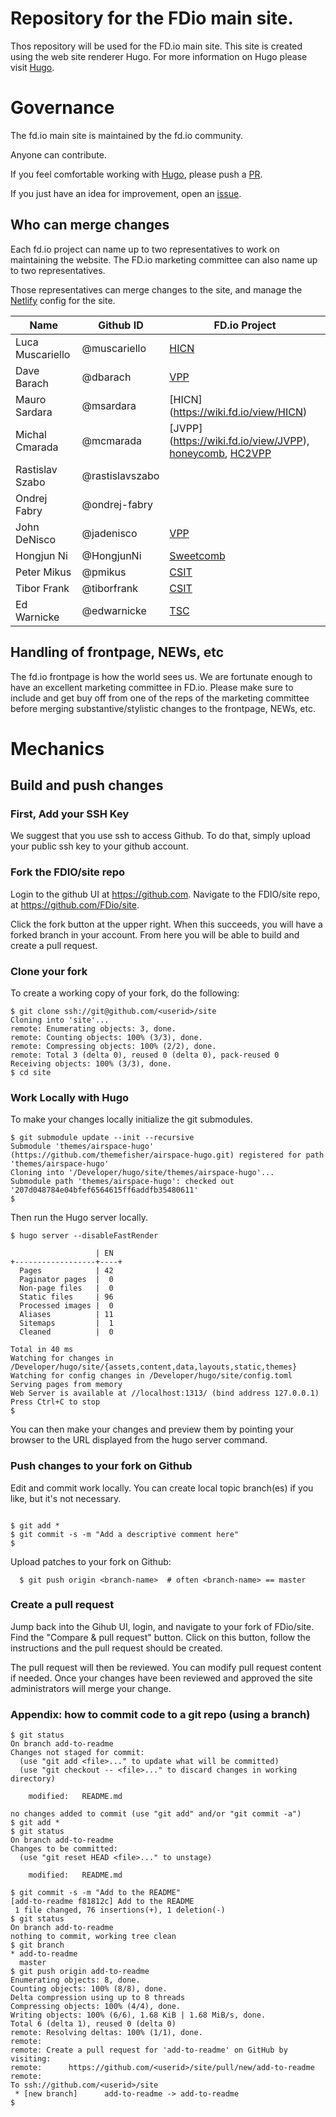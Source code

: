 # Repository for the FDio main site.

Thos repository will be used for the FD.io main site. This site is created
using the web site renderer Hugo. For more information on Hugo please visit
[Hugo](https://gohugo.io).

# Governance

The fd.io main site is maintained by the fd.io community.

Anyone can contribute.

If you feel comfortable working with [Hugo](https://gohugo.io), please push a [PR](https://github.com/FDio/site/pulls).

If you just have an idea for improvement, open an [issue](https://github.com/FDio/site/issues).

## Who can merge changes

Each fd.io project can name up to two representatives to work on maintaining the website.  The FD.io marketing committee can also name up to two representatives.

Those representatives can merge changes to the site, and manage the [Netlify](https://www.netlify.com/) config for the site.

| Name | Github ID | FD.io Project |
| --- | --- | --- |
| Luca Muscariello | @muscariello | [HICN](https://wiki.fd.io/view/HICN) |
| Dave Barach | @dbarach | [VPP](https://wiki.fd.io/view/VPP) |
| Mauro Sardara | @msardara | [HICN] (https://wiki.fd.io/view/HICN) |
| Michal Cmarada | @mcmarada | [JVPP] (https://wiki.fd.io/view/JVPP), [honeycomb](https://wiki.fd.io/view/Honeycomb), [HC2VPP](https://wiki.fd.io/view/Hc2vpp) |
| Rastislav Szabo| @rastislavszabo | |
| Ondrej Fabry | @ondrej-fabry | |
| John DeNisco | @jadenisco | [VPP](https://wiki.fd.io/view/VPP) |
| Hongjun Ni | @HongjunNi | [Sweetcomb](https://wiki.fd.io/view/Sweetcomb) |
| Peter Mikus | @pmikus | [CSIT](https://wiki.fd.io/view/CSIT) |
| Tibor Frank | @tiborfrank | [CSIT](https://wiki.fd.io/view/CSIT) |
| Ed Warnicke | @edwarnicke | [TSC](https://wiki.fd.io/view/TSC) |

## Handling of frontpage, NEWs, etc

The fd.io frontpage is how the world sees us.  We are fortunate enough to have an excellent marketing committee in FD.io.  Please make sure to include and get buy off from one of the reps of the marketing committee before merging substantive/stylistic changes to the frontpage, NEWs, etc.

# Mechanics

## Build and push changes

### First, Add your SSH Key

We suggest that you use ssh to access Github. To do that, simply
upload your public ssh key to your github account.

### Fork the FDIO/site repo

Login to the github UI at https://github.com. Navigate to the
FDIO/site repo, at https://github.com/FDio/site.

Click the fork button at the upper right. When this succeeds, you will
have a forked branch in your account. From here you will be able to
build and create a pull request.

### Clone your fork

To create a working copy of your fork, do the following:

``` console
$ git clone ssh://git@github.com/<userid>/site
Cloning into 'site'...
remote: Enumerating objects: 3, done.
remote: Counting objects: 100% (3/3), done.
remote: Compressing objects: 100% (2/2), done.
remote: Total 3 (delta 0), reused 0 (delta 0), pack-reused 0
Receiving objects: 100% (3/3), done.
$ cd site
```

### Work Locally with Hugo

To make your changes locally initialize the git submodules.

``` console
$ git submodule update --init --recursive
Submodule 'themes/airspace-hugo' (https://github.com/themefisher/airspace-hugo.git) registered for path 'themes/airspace-hugo'
Cloning into '/Developer/hugo/site/themes/airspace-hugo'...
Submodule path 'themes/airspace-hugo': checked out '207d048784e04bfef6564615ff6addfb35480611'
$
```

Then run the Hugo server locally.

``` console
$ hugo server --disableFastRender

                   | EN
+------------------+----+
  Pages            | 42
  Paginator pages  |  0
  Non-page files   |  0
  Static files     | 96
  Processed images |  0
  Aliases          | 11
  Sitemaps         |  1
  Cleaned          |  0

Total in 40 ms
Watching for changes in /Developer/hugo/site/{assets,content,data,layouts,static,themes}
Watching for config changes in /Developer/hugo/site/config.toml
Serving pages from memory
Web Server is available at //localhost:1313/ (bind address 127.0.0.1)
Press Ctrl+C to stop
$
```

You can then make your changes and preview them by pointing your browser to the URL
displayed from the hugo server command. 

### Push changes to your fork on Github

Edit and commit work locally. You can create local topic branch(es) if
you like, but it's not necessary.

``` console

$ git add *
$ git commit -s -m "Add a descriptive comment here"
$
```


Upload patches to your fork on Github:

```console
  $ git push origin <branch-name>  # often <branch-name> == master
```

### Create a pull request

Jump back into the Gihub UI, login, and navigate to your fork of
FDio/site. Find the "Compare & pull request" button.  Click on this
button, follow the instructions and the pull request should be
created.

The pull request will then be reviewed. You can modify pull request
content if needed. Once your changes have been reviewed and approved
the site administrators will merge your change.

### Appendix: how to commit code to a git repo (using a branch)

```console
$ git status
On branch add-to-readme
Changes not staged for commit:
  (use "git add <file>..." to update what will be committed)
  (use "git checkout -- <file>..." to discard changes in working directory)

	modified:   README.md

no changes added to commit (use "git add" and/or "git commit -a")
$ git add *
$ git status
On branch add-to-readme
Changes to be committed:
  (use "git reset HEAD <file>..." to unstage)

	modified:   README.md

$ git commit -s -m "Add to the README"
[add-to-readme f81812c] Add to the README
 1 file changed, 76 insertions(+), 1 deletion(-)
$ git status
On branch add-to-readme
nothing to commit, working tree clean
$ git branch
* add-to-readme
  master
$ git push origin add-to-readme
Enumerating objects: 8, done.
Counting objects: 100% (8/8), done.
Delta compression using up to 8 threads
Compressing objects: 100% (4/4), done.
Writing objects: 100% (6/6), 1.68 KiB | 1.68 MiB/s, done.
Total 6 (delta 1), reused 0 (delta 0)
remote: Resolving deltas: 100% (1/1), done.
remote:
remote: Create a pull request for 'add-to-readme' on GitHub by visiting:
remote:      https://github.com/<userid>/site/pull/new/add-to-readme
remote:
To ssh://github.com/<userid>/site
 * [new branch]      add-to-readme -> add-to-readme
$
```

